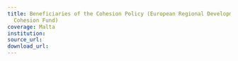 ```yaml
---
title: Beneficiaries of the Cohesion Policy (European Regional Development Fund and
  Cohesion Fund)
coverage: Malta
institution: 
source_url: 
download_url: 
---
```

